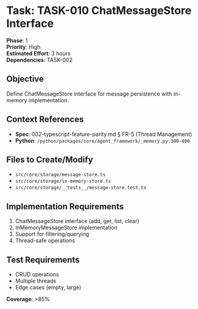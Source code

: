 # Task: TASK-010 ChatMessageStore Interface

**Phase**: 1  
**Priority**: High  
**Estimated Effort**: 3 hours  
**Dependencies**: TASK-002

## Objective
Define ChatMessageStore interface for message persistence with in-memory implementation.

## Context References
- **Spec**: 002-typescript-feature-parity.md § FR-5 (Thread Management)
- **Python**: `/python/packages/core/agent_framework/_memory.py:300-400`

## Files to Create/Modify
- `src/core/storage/message-store.ts`
- `src/core/storage/in-memory-store.ts`
- `src/core/storage/__tests__/message-store.test.ts`

## Implementation Requirements
1. ChatMessageStore interface (add, get, list, clear)
2. InMemoryMessageStore implementation
3. Support for filtering/querying
4. Thread-safe operations

## Test Requirements
- CRUD operations
- Multiple threads
- Edge cases (empty, large)

**Coverage**: >85%
